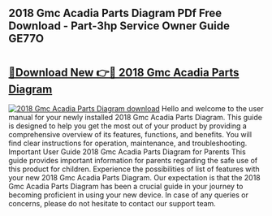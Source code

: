## 2018 Gmc Acadia Parts Diagram PDf Free Download - Part-3hp Service Owner Guide GE77O

# <h2><a href="http://dfqz9sq.blite.top/?on=2018+Gmc+Acadia+Parts+Diagram">🔗Download New 👉🔴 2018 Gmc Acadia Parts Diagram</a></h2>

[![2018 Gmc Acadia Parts Diagram download](https://i.imgur.com/lujVjoI.png)](http://dfqz9sq.blite.top/?on=2018+Gmc+Acadia+Parts+Diagram)
Hello and welcome to the user manual for your newly installed 2018 Gmc Acadia Parts Diagram. This guide is designed to help you get the most out of your product by providing a comprehensive overview of its features, functions, and benefits. You will find clear instructions for operation, maintenance, and troubleshooting. Important User Guide 2018 Gmc Acadia Parts Diagram for Parents This guide provides important information for parents regarding the safe use of this product for children. Experience the possibilities of list of features with your new 2018 Gmc Acadia Parts Diagram. Our expectation is that the 2018 Gmc Acadia Parts Diagram has been a crucial guide in your journey to becoming proficient in using your new device. In case of any queries or concerns, please do not hesitate to contact our support team.
